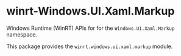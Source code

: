 <!-- warning: Please don't edit this file. It was automatically generated. -->

# winrt-Windows.UI.Xaml.Markup

Windows Runtime (WinRT) APIs for for the `Windows.UI.Xaml.Markup` namespace.

This package provides the `winrt.windows.ui.xaml.markup` module.
